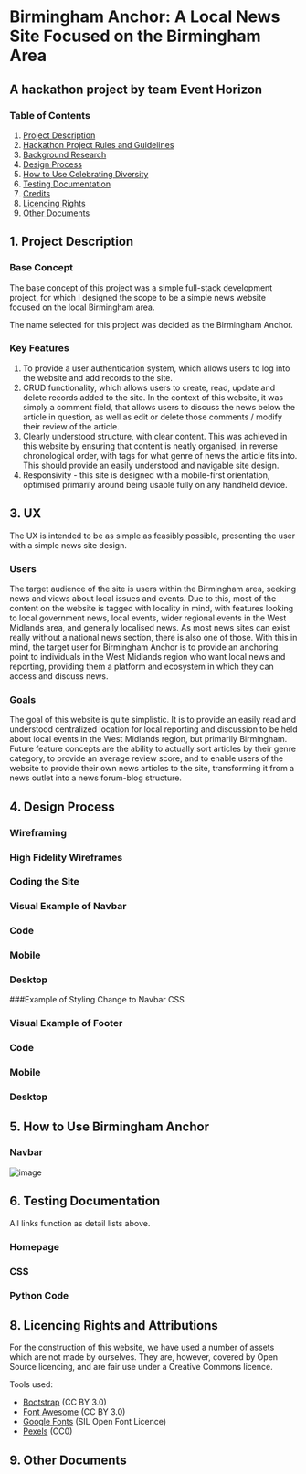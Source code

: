# Birmingham Anchor: A Local News Site Focused on the Birmingham Area
## A hackathon project by team Event Horizon

### Table of Contents
1. [Project Description](https://github.com/maria-grozova/Celebrating-Diversity/blob/main/README.md#1-project-description)
2. [Hackathon Project Rules and Guidelines](https://github.com/maria-grozova/Celebrating-Diversity/blob/main/README.md#2-hackathon-project-rules-and-guidelines)
3. [Background Research](https://github.com/maria-grozova/Celebrating-Diversity/blob/main/README.md#3-background-research)
4. [Design Process](https://github.com/maria-grozova/Celebrating-Diversity/blob/main/README.md#4-design-process)
5. [How to Use Celebrating Diversity](https://github.com/maria-grozova/Celebrating-Diversity/blob/main/README.md#5-how-to-use-celebrating-diversity)
6. [Testing Documentation](https://github.com/maria-grozova/Celebrating-Diversity/blob/main/README.md#6-testing-documentation)
7. [Credits](https://github.com/maria-grozova/Celebrating-Diversity/blob/main/README.md#7-credits)
8. [Licencing Rights](https://github.com/maria-grozova/Celebrating-Diversity/blob/main/README.md#8-licencing-rights)
9. [Other Documents](https://github.com/maria-grozova/Celebrating-Diversity/blob/main/README.md#9-ohter-documents)




##  1. Project Description

### Base Concept

The base concept of this project was a simple full-stack development project, for which I designed the scope to be a simple news website focused on the local Birmingham area.

The name selected for this project was decided as the Birmingham Anchor. 


### Key Features

1. To provide a user authentication system, which allows users to log into the website and add records to the site.
2. CRUD functionality, which allows users to create, read, update and delete records added to the site. In the context of this website, it was simply a comment field, that allows users to discuss the news below the article in question, as well as edit or delete those comments / modify their review of the article.
3. Clearly understood structure, with clear content. This was achieved in this website by ensuring that content is neatly organised, in reverse chronological order, with tags for what genre of news the article fits into. This should provide an easily understood and navigable site design.
4. Responsivity - this site is designed with a mobile-first orientation, optimised primarily around being usable fully on any handheld device.


##  3. UX

The UX is intended to be as simple as feasibly possible, presenting the user with a simple news site design. 

### Users

The target audience of the site is users within the Birmingham area, seeking news and views about local issues and events. Due to this, most of the content on the website is tagged with locality in mind, with features looking to local government news, local events, wider regional events in the West Midlands area, and generally localised news. As most news sites can exist really without a national news section, there is also one of those. With this in mind, the target user for Birmingham Anchor is to provide an anchoring point to individuals in the West Midlands region who want local news and reporting, providing them a platform and ecosystem in which they can access and discuss news.

### Goals

The goal of this website is quite simplistic. It is to provide an easily read and understood centralized location for local reporting and discussion to be held about local events in the West Midlands region, but primarily Birmingham. Future feature concepts are the ability to actually sort articles by their genre category, to provide an average review score, and to enable users of the website to provide their own news articles to the site, transforming it from a news outlet into a news forum-blog structure. 

##  4. Design Process



### Wireframing


### High Fidelity Wireframes


### Coding the Site



### Visual Example of Navbar

### Code



### Mobile




### Desktop


###Example of Styling Change to Navbar CSS



### Visual Example of Footer

### Code




### Mobile




### Desktop




##  5. How to Use Birmingham Anchor



### Navbar

![image](https://github.com/maria-grozova/Celebrating-Diversity/assets/139562112/55722ba6-2926-4a33-9e5b-b2ced7277d23)






##  6. Testing Documentation

All links function as detail lists above.

### Homepage


### CSS


### Python Code


  
##  8. Licencing Rights and Attributions

For the construction of this website, we have used a number of assets which are not made by ourselves. They are, however, covered by Open Source licencing, and are fair use under a Creative Commons licence.

Tools used:
- [Bootstrap](https://getbootstrap.com) (CC BY 3.0)
- [Font Awesome](https://fontawesome.com/v4/icons/) (CC BY 3.0)
- [Google Fonts](https://fonts.google.com) (SIL Open Font Licence)
- [Pexels](https://www.pexels.com) (CC0)

## 9. Other Documents
